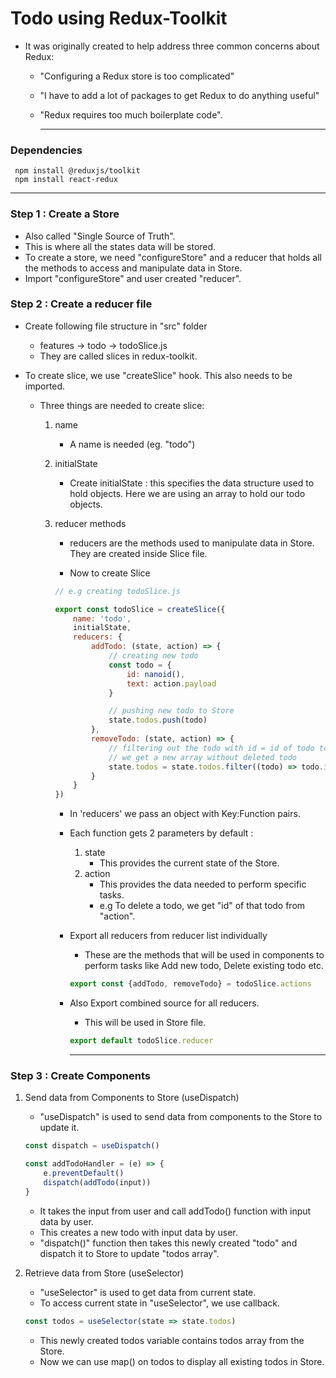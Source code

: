 # Todo using Redux-Toolkit

- It was originally created to help address three common concerns about Redux:

  - "Configuring a Redux store is too complicated"
  - "I have to add a lot of packages to get Redux to do anything useful"
  - "Redux requires too much boilerplate code".

    ---

### Dependencies

     npm install @reduxjs/toolkit
     npm install react-redux
---

### Step 1 : Create a Store

- Also called "Single Source of Truth".
- This is where all the states data will be stored.
- To create a store, we need "configureStore" and a reducer that holds all the methods to access and manipulate data in Store.
- Import "configureStore" and user created "reducer".

### Step 2 : Create a reducer file

- Create following file structure in "src" folder
  - features -> todo -> todoSlice.js
  - They are called slices in redux-toolkit.

- To create slice, we use "createSlice" hook. This also needs to be imported.

    - Three things are needed to create slice:
        1. name
            - A name is needed (eg. "todo")
        2. initialState
            - Create initialState : this specifies the data structure used to hold objects. Here we are using an array to hold our todo objects.
        3. reducer methods
            - reducers are the methods used to manipulate data in Store. They are created inside Slice file.

            - Now to create Slice

            ```javascript
            // e.g creating todoSlice.js

            export const todoSlice = createSlice({
                name: 'todo',
                initialState,
                reducers: {
                    addTodo: (state, action) => {
                        // creating new todo
                        const todo = {
                            id: nanoid(),
                            text: action.payload
                        }

                        // pushing new todo to Store
                        state.todos.push(todo)
                    },
                    removeTodo: (state, action) => {
                        // filtering out the todo with id = id of todo to be removed
                        // we get a new array without deleted todo
                        state.todos = state.todos.filter((todo) => todo.id !== action.payload)
                    }
                }
            })
            ```
            - In 'reducers' we pass an object with Key:Function pairs.
            - Each function gets 2 parameters by default :
                1. state
                    - This provides the current state of the Store.
                2. action
                    - This provides the data needed to perform specific tasks.
                    - e.g To delete a todo, we get "id" of that todo from "action".
            - Export all reducers from reducer list individually
                - These are the methods that will be used in components to perform tasks like Add new todo, Delete existing todo etc.

                ```javascript
                export const {addTodo, removeTodo} = todoSlice.actions
                ```
        
            - Also Export combined source for all reducers.
                - This will be used in Store file.

                ```javascript
                export default todoSlice.reducer
                ```
                ---

### Step 3 : Create Components

1. Send data from Components to Store (useDispatch)
    - "useDispatch" is used to send data from components to the Store to update it.

    ```javascript
    const dispatch = useDispatch()

    const addTodoHandler = (e) => {
        e.preventDefault()
        dispatch(addTodo(input))
    }
    ```

    - It takes the input from user and call addTodo() function with input data by user.
    - This creates a new todo with input data by user.
    - "dispatch()" function then takes this newly created "todo" and dispatch it to Store to update "todos array".

2. Retrieve data from Store (useSelector)
    - "useSelector" is used to get data from current state.
    - To access current state in "useSelector", we use callback.

    ```javascript
    const todos = useSelector(state => state.todos)
    ```
    - This newly created todos variable contains todos array from the Store.
    - Now we can use map() on todos to display all existing todos in Store.
